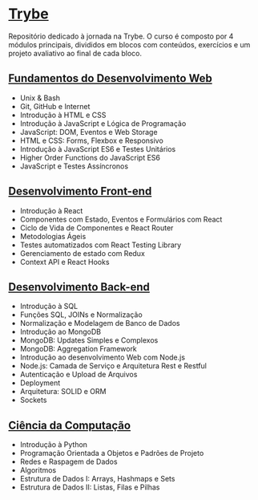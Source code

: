 # [Trybe](https://github.com/betrybe)
Repositório dedicado à jornada na Trybe.
O curso é composto por 4 módulos principais, divididos em blocos com conteúdos, exercícios e um projeto avaliativo ao final de cada bloco.

## [Fundamentos do Desenvolvimento Web](/trybe-exercises/1_Fundamentals_of_Web_Development/)
  - Unix & Bash
  - Git, GitHub e Internet
  - Introdução à HTML e CSS
  - Introdução à JavaScript e Lógica de Programação
  - JavaScript: DOM, Eventos e Web Storage
  - HTML e CSS: Forms, Flexbox e Responsivo
  - Introdução à JavaScript ES6 e Testes Unitários
  - Higher Order Functions do JavaScript ES6
  - JavaScript e Testes Assíncronos

## [Desenvolvimento Front-end](/trybe-exercises/2_Front-end_Development)
  - Introdução à React
  - Componentes com Estado, Eventos e Formulários com React
  - Ciclo de Vida de Componentes e React Router
  - Metodologias Ágeis
  - Testes automatizados com React Testing Library
  - Gerenciamento de estado com Redux
  - Context API e React Hooks

## [Desenvolvimento Back-end](/trybe-exercises/3_Back-end_Development)
  - Introdução à SQL
  - Funções SQL, JOINs e Normalização
  - Normalização e Modelagem de Banco de Dados
  - Introdução ao MongoDB
  - MongoDB: Updates Simples e Complexos
  - MongoDB: Aggregation Framework
  - Introdução ao desenvolvimento Web com Node.js
  - Node.js: Camada de Serviço e Arquitetura Rest e Restful
  - Autenticação e Upload de Arquivos
  - Deployment
  - Arquitetura: SOLID e ORM
  - Sockets

## [Ciência da Computação](/trybe-exercises/4_Computer_Science)
  - Introdução à Python
  - Programação Orientada a Objetos e Padrões de Projeto
  - Redes e Raspagem de Dados
  - Algoritmos
  - Estrutura de Dados I: Arrays, Hashmaps e Sets
  - Estrutura de Dados II: Listas, Filas e Pilhas
